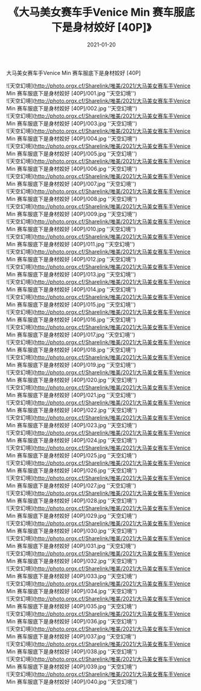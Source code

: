 ﻿---
layout: post
title:  《大马美女赛车手Venice Min 赛车服底下是身材姣好 [40P]》
date:   2021-01-20
img: http://photo.orgx.cf/Sharelink/唯美/2021/大马美女赛车手Venice Min 赛车服底下是身材姣好 [40P]/000.jpg
categories: [美女, 清纯, 唯美]
---

大马美女赛车手Venice Min 赛车服底下是身材姣好 [40P]



![天空幻境](http://photo.orgx.cf/Sharelink/唯美/2021/大马美女赛车手Venice Min 赛车服底下是身材姣好 [40P]/001.jpg ''天空幻境'') <br>
![天空幻境](http://photo.orgx.cf/Sharelink/唯美/2021/大马美女赛车手Venice Min 赛车服底下是身材姣好 [40P]/002.jpg ''天空幻境'') <br>
![天空幻境](http://photo.orgx.cf/Sharelink/唯美/2021/大马美女赛车手Venice Min 赛车服底下是身材姣好 [40P]/003.jpg ''天空幻境'') <br>
![天空幻境](http://photo.orgx.cf/Sharelink/唯美/2021/大马美女赛车手Venice Min 赛车服底下是身材姣好 [40P]/004.jpg ''天空幻境'') <br>
![天空幻境](http://photo.orgx.cf/Sharelink/唯美/2021/大马美女赛车手Venice Min 赛车服底下是身材姣好 [40P]/005.jpg ''天空幻境'') <br>
![天空幻境](http://photo.orgx.cf/Sharelink/唯美/2021/大马美女赛车手Venice Min 赛车服底下是身材姣好 [40P]/006.jpg ''天空幻境'') <br>
![天空幻境](http://photo.orgx.cf/Sharelink/唯美/2021/大马美女赛车手Venice Min 赛车服底下是身材姣好 [40P]/007.jpg ''天空幻境'') <br>
![天空幻境](http://photo.orgx.cf/Sharelink/唯美/2021/大马美女赛车手Venice Min 赛车服底下是身材姣好 [40P]/008.jpg ''天空幻境'') <br>
![天空幻境](http://photo.orgx.cf/Sharelink/唯美/2021/大马美女赛车手Venice Min 赛车服底下是身材姣好 [40P]/009.jpg ''天空幻境'') <br>
![天空幻境](http://photo.orgx.cf/Sharelink/唯美/2021/大马美女赛车手Venice Min 赛车服底下是身材姣好 [40P]/010.jpg ''天空幻境'') <br>
![天空幻境](http://photo.orgx.cf/Sharelink/唯美/2021/大马美女赛车手Venice Min 赛车服底下是身材姣好 [40P]/011.jpg ''天空幻境'') <br>
![天空幻境](http://photo.orgx.cf/Sharelink/唯美/2021/大马美女赛车手Venice Min 赛车服底下是身材姣好 [40P]/012.jpg ''天空幻境'') <br>
![天空幻境](http://photo.orgx.cf/Sharelink/唯美/2021/大马美女赛车手Venice Min 赛车服底下是身材姣好 [40P]/013.jpg ''天空幻境'') <br>
![天空幻境](http://photo.orgx.cf/Sharelink/唯美/2021/大马美女赛车手Venice Min 赛车服底下是身材姣好 [40P]/014.jpg ''天空幻境'') <br>
![天空幻境](http://photo.orgx.cf/Sharelink/唯美/2021/大马美女赛车手Venice Min 赛车服底下是身材姣好 [40P]/015.jpg ''天空幻境'') <br>
![天空幻境](http://photo.orgx.cf/Sharelink/唯美/2021/大马美女赛车手Venice Min 赛车服底下是身材姣好 [40P]/016.jpg ''天空幻境'') <br>
![天空幻境](http://photo.orgx.cf/Sharelink/唯美/2021/大马美女赛车手Venice Min 赛车服底下是身材姣好 [40P]/017.jpg ''天空幻境'') <br>
![天空幻境](http://photo.orgx.cf/Sharelink/唯美/2021/大马美女赛车手Venice Min 赛车服底下是身材姣好 [40P]/018.jpg ''天空幻境'') <br>
![天空幻境](http://photo.orgx.cf/Sharelink/唯美/2021/大马美女赛车手Venice Min 赛车服底下是身材姣好 [40P]/019.jpg ''天空幻境'') <br>
![天空幻境](http://photo.orgx.cf/Sharelink/唯美/2021/大马美女赛车手Venice Min 赛车服底下是身材姣好 [40P]/020.jpg ''天空幻境'') <br>
![天空幻境](http://photo.orgx.cf/Sharelink/唯美/2021/大马美女赛车手Venice Min 赛车服底下是身材姣好 [40P]/021.jpg ''天空幻境'') <br>
![天空幻境](http://photo.orgx.cf/Sharelink/唯美/2021/大马美女赛车手Venice Min 赛车服底下是身材姣好 [40P]/022.jpg ''天空幻境'') <br>
![天空幻境](http://photo.orgx.cf/Sharelink/唯美/2021/大马美女赛车手Venice Min 赛车服底下是身材姣好 [40P]/023.jpg ''天空幻境'') <br>
![天空幻境](http://photo.orgx.cf/Sharelink/唯美/2021/大马美女赛车手Venice Min 赛车服底下是身材姣好 [40P]/024.jpg ''天空幻境'') <br>
![天空幻境](http://photo.orgx.cf/Sharelink/唯美/2021/大马美女赛车手Venice Min 赛车服底下是身材姣好 [40P]/025.jpg ''天空幻境'') <br>
![天空幻境](http://photo.orgx.cf/Sharelink/唯美/2021/大马美女赛车手Venice Min 赛车服底下是身材姣好 [40P]/026.jpg ''天空幻境'') <br>
![天空幻境](http://photo.orgx.cf/Sharelink/唯美/2021/大马美女赛车手Venice Min 赛车服底下是身材姣好 [40P]/027.jpg ''天空幻境'') <br>
![天空幻境](http://photo.orgx.cf/Sharelink/唯美/2021/大马美女赛车手Venice Min 赛车服底下是身材姣好 [40P]/028.jpg ''天空幻境'') <br>
![天空幻境](http://photo.orgx.cf/Sharelink/唯美/2021/大马美女赛车手Venice Min 赛车服底下是身材姣好 [40P]/029.jpg ''天空幻境'') <br>
![天空幻境](http://photo.orgx.cf/Sharelink/唯美/2021/大马美女赛车手Venice Min 赛车服底下是身材姣好 [40P]/030.jpg ''天空幻境'') <br>
![天空幻境](http://photo.orgx.cf/Sharelink/唯美/2021/大马美女赛车手Venice Min 赛车服底下是身材姣好 [40P]/031.jpg ''天空幻境'') <br>
![天空幻境](http://photo.orgx.cf/Sharelink/唯美/2021/大马美女赛车手Venice Min 赛车服底下是身材姣好 [40P]/032.jpg ''天空幻境'') <br>
![天空幻境](http://photo.orgx.cf/Sharelink/唯美/2021/大马美女赛车手Venice Min 赛车服底下是身材姣好 [40P]/033.jpg ''天空幻境'') <br>
![天空幻境](http://photo.orgx.cf/Sharelink/唯美/2021/大马美女赛车手Venice Min 赛车服底下是身材姣好 [40P]/034.jpg ''天空幻境'') <br>
![天空幻境](http://photo.orgx.cf/Sharelink/唯美/2021/大马美女赛车手Venice Min 赛车服底下是身材姣好 [40P]/035.jpg ''天空幻境'') <br>
![天空幻境](http://photo.orgx.cf/Sharelink/唯美/2021/大马美女赛车手Venice Min 赛车服底下是身材姣好 [40P]/036.jpg ''天空幻境'') <br>
![天空幻境](http://photo.orgx.cf/Sharelink/唯美/2021/大马美女赛车手Venice Min 赛车服底下是身材姣好 [40P]/037.jpg ''天空幻境'') <br>
![天空幻境](http://photo.orgx.cf/Sharelink/唯美/2021/大马美女赛车手Venice Min 赛车服底下是身材姣好 [40P]/038.jpg ''天空幻境'') <br>
![天空幻境](http://photo.orgx.cf/Sharelink/唯美/2021/大马美女赛车手Venice Min 赛车服底下是身材姣好 [40P]/039.jpg ''天空幻境'') <br>
![天空幻境](http://photo.orgx.cf/Sharelink/唯美/2021/大马美女赛车手Venice Min 赛车服底下是身材姣好 [40P]/040.jpg ''天空幻境'') <br>